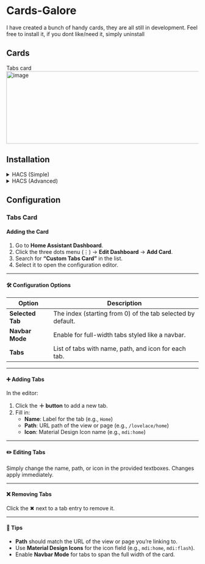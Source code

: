 # Cards-Galore

I have created a bunch of handy cards, they are all still in development.
Feel free to install it, if you dont like/need it, simply uninstall

## Cards

Tabs card <img width="2042" height="190" alt="image" src="https://github.com/user-attachments/assets/9652aaf2-5dfb-4437-816d-f7bf67dfe6c8" />



## Installation

<details>
<summary>HACS (Simple)</summary>
Simply press the add button:
   
<a href="https://my.home-assistant.io/redirect/hacs_repository/?owner=Dangerdangerau&repository=Cards-Galore&category=Dashboard" target="_blank" rel="noreferrer noopener"><img src="https://my.home-assistant.io/badges/hacs_repository.svg" alt="Open your Home Assistant instance and open a repository inside the Home Assistant Community Store." /></a>
</details>

<details>
<summary>HACS (Advanced)</summary>
1. Open HACS in your Home Assistant instance
2. Click the three dots in the top right corner
3. Select "Custom repositories"
4. Add `Dangerdangerau/Cards-Galore` as a repository
5. Set category to "Dashboard"
6. Click "Add"
7. Search for "Cards Galore"
8. Install it and reload your browser
</details>

## Configuration
### Tabs Card

#### Adding the Card

1. Go to **Home Assistant Dashboard**.
2. Click the three dots menu (⋮) → **Edit Dashboard** → **Add Card**.
3. Search for **“Custom Tabs Card”** in the list.
4. Select it to open the configuration editor.

---

#### 🛠 Configuration Options

| Option             | Description                                              |
|--------------------|----------------------------------------------------------|
| **Selected Tab**   | The index (starting from 0) of the tab selected by default. |
| **Navbar Mode**    | Enable for full-width tabs styled like a navbar.         |
| **Tabs**           | List of tabs with name, path, and icon for each tab.     |

---

#### ➕ Adding Tabs

In the editor:  
1. Click the **＋ button** to add a new tab.  
2. Fill in:  
   - **Name**: Label for the tab (e.g., `Home`)  
   - **Path**: URL path of the view or page (e.g., `/lovelace/home`)  
   - **Icon**: Material Design Icon name (e.g., `mdi:home`)  

---

#### ✏️ Editing Tabs

Simply change the name, path, or icon in the provided textboxes. Changes apply immediately.

---

#### ❌ Removing Tabs

Click the ✖ next to a tab entry to remove it.

---

#### 🌟 Tips

- **Path** should match the URL of the view or page you’re linking to.  
- Use **Material Design Icons** for the icon field (e.g., `mdi:home`, `mdi:flash`).  
- Enable **Navbar Mode** for tabs to span the full width of the card.
